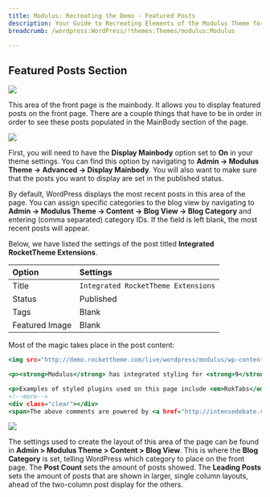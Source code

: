 ```yaml
---
title: Modulus: Recreating the Demo - Featured Posts
description: Your Guide to Recreating Elements of the Modulus Theme for WordPress
breadcrumb: /wordpress:WordPress/!themes:Themes/modulus:Modulus

---
```


Featured Posts Section
-----

![][demo]

This area of the front page is the mainbody. It allows you to display featured posts on the front page. There are a couple things that have to be in order in order to see these posts populated in the MainBody section of the page.

![][mainbody]

First, you will need to have the **Display Mainbody** option set to **On** in your theme settings. You can find this option by navigating to **Admin -> Modulus Theme -> Advanced -> Display Mainbody**. You will also want to make sure that the posts you want to display are set in the published status.

By default, WordPress displays the most recent posts in this area of the page. You can assign specific categories to the blog view by navigating to **Admin -> Modulus Theme -> Content -> Blog View -> Blog Category** and entering (comma separated) category IDs. If the field is left blank, the most recent posts will appear.

Below, we have listed the settings of the post titled **Integrated RocketTheme Extensions**.

| Option         | Settings                             |
| :------------- | :-----------------                   |
| Title          | `Integrated RocketTheme Extensions` |
| Status         | Published                            |
| Tags           | Blank                                |
| Featured Image | Blank                                |


Most of the magic takes place in the post content:

~~~ .html
<img src="http://demo.rockettheme.com/live/wordpress/modulus/wp-content/rockettheme/rt_modulus_wp/frontpage/fp-main1.jpg" alt="image" width="193" height="157" class="rt-image floatleft" />

<p><strong>Modulus</strong> has integrated styling for <strong>9</strong> RocketTheme Plugins, that are compatible with WordPress 3, as well as supporting a further 4 utility plugins, as available in the RocketLauncher.</p>

<p>Examples of styled plugins used on this page include <em>RokTabs</em> and <em>RokFeatureTable</em>, with all others demoed under the <a href="#">Plugins</a> menu tab above, with documentation on their use and download information.</p>
<!--more-->
<div class="clear"></div>
<span>The above comments are powered by <a href="http://intensedebate.com/" target="_blank">IntenseDebate</a></span>
~~~

![][blogview]

The settings used to create the layout of this area of the page can be found in **Admin > Modulus Theme > Content > Blog View**. This is where the **Blog Category** is set, telling WordPress which category to place on the front page. The **Post Count** sets the amount of posts showed. The **Leading Posts** sets the amount of posts that are shown in larger, single column layouts, ahead of the two-column post display for the others.

[demo]: assets/demo_5.jpeg
[mainbody]: assets/setadvanced.jpeg
[blogview]: assets/blogview.jpeg
